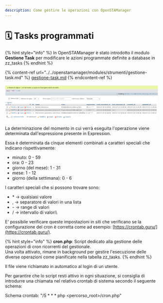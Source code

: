 ```yaml
---
description: Come gestire le operazioni con OpenSTAManager
---
```


# 🗓 Tasks programmati

{% hint style="info" %}
In OpenSTAManager è stato introdotto il modulo **Gestione Task** per modificare le azioni programmate definite a database in zz\_tasks
{% endhint %}

{% content-ref url="../../openstamanager/modules/strumenti/gestione-task.md" %}
[gestione-task.md](../../openstamanager/modules/strumenti/gestione-task.md)
{% endcontent-ref %}

![](<../../.gitbook/assets/immagine (654).png>)

La determinazione del momento in cui verrà eseguita l'operazione viene determinata dall'espressione presente in Expression.&#x20;

Essa è determinata da cinque elementi combinati a caratteri speciali che indicano rispettivamente:

* minuto: 0 - 59
* ora: 0 - 23
* giorno (del mese): 1 - 31
* mese: 1 - 12
* giorno (della settimana): 0 - 6

I caratteri speciali che si possono trovare sono:

* \* -> qualsiasi valore
* , -> separatore di valori in una lista
* \- -> range di valori
* / -> intervallo di valori\


E' possibile verificare queste impostazioni in siti che verificano se la configurazione del cron è corretta come ad esempio: [https://crontab.guru/](https://crontab.guru/).

{% hint style="info" %}
**cron.php**: Script dedicato alla gestione delle operazioni di cron ricorrenti del gestionale.\
Una volta attivato, rimane in background per gestire l'esecuzione delle diverse operazioni come pianificate nella tabella zz\_tasks.
{% endhint %}

Il file viene richiamato in automatico al login di un utente.

Per garantire che lo script resti attivo in ogni situazione, si consiglia di introdurre una chiamata nel relativo crontab di sistema secondo il seguente schema:

Schema crontab: "/5 \* \* \* php \<percorso\_root>/cron.php"
